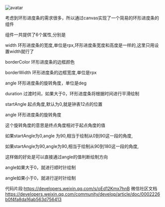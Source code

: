 ![avatar](progress4.png)

考虑到环形进度条的需求很多，所以通过canvas实现了一个简易的环形进度条的组件

组件一共提供了6个属性,分别是

width 环形进度条的宽度,单位是rpx,环形进度条宽度和高度是一样的,这里只用设置width就行了

borderColor 环形进度条的边框颜色

borderWidth 环形进度条的边框宽度,单位是rpx

angle 环形进度条的旋转角度，单位是deg

duration 过渡时间，如果大于0，环形进度条将根据时间进行平滑绘制

startAngle 起点角度,默认为0,就是钟表12点的位置



angle 环形进度条的旋转角度

这个旋转角度的意思是终点角度相对于起点角度的值

如果startAngle为0,angle 为90,相当于绘制从0到90这一段的角度,

如果startAngle为90,angle为90,相当于绘制从90到180这一段的角度,

这样做的好处是可以直接通过angle的值判断绘制方向

angle如果大于0，就进行顺时针绘制

angle如果小于0，就进行逆时针绘制

代码片段:https://developers.weixin.qq.com/s/oEd12Kmx7hnB
微信社区文档 https://developers.weixin.qq.com/community/develop/article/doc/0002226b0f4fa8da16ab563d756413

